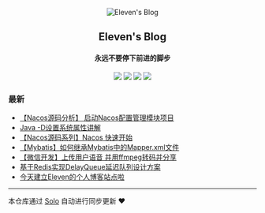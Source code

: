 <p align="center"><img alt="Eleven's Blog" src="https://static.b3log.org/images/brand/solo-32.png"></p><h2 align="center">
Eleven's Blog
</h2>

<h4 align="center">永远不要停下前进的脚步</h4>
<p align="center"><a title="Eleven's Blog" target="_blank" href="https://github.com/shirenchuang/solo-blog"><img src="https://img.shields.io/github/last-commit/shirenchuang/solo-blog.svg?style=flat-square&color=FF9900"></a>
<a title="GitHub repo size in bytes" target="_blank" href="https://github.com/shirenchuang/solo-blog"><img src="https://img.shields.io/github/repo-size/shirenchuang/solo-blog.svg?style=flat-square"></a>
<a title="Solo Version" target="_blank" href="https://github.com/b3log/solo/releases"><img src="https://img.shields.io/badge/solo-3.6.3-f1e05a.svg?style=flat-square&color=blueviolet"></a>
<a title="Hits" target="_blank" href="https://github.com/b3log/hits"><img src="https://hits.b3log.org/shirenchuang/solo-blog.svg"></a></p>

### 最新

* [【Nacos源码分析】 启动Nacos配置管理模块项目](http://blog.xiao2go.com/articles/2019/08/15/1565866731149.html)
* [Java -D设置系统属性讲解](http://blog.xiao2go.com/articles/2019/08/15/1565861655572.html)
* [【Nacos源码系列】Nacos 快速开始](http://blog.xiao2go.com/articles/2019/08/15/1565848723257.html)
* [【Mybatis】如何继承Mybatis中的Mapper.xml文件](http://blog.xiao2go.com/articles/2019/08/15/1565846912291.html)
* [【微信开发】上传用户语音 并用ffmpeg转码并分享](http://blog.xiao2go.com/articles/2019/08/15/1565839188597.html)
* [基于Redis实现DelayQueue延迟队列设计方案](http://blog.xiao2go.com/articles/2019/08/14/1565796937508.html)
* [今天建立Eleven的个人博客站点啦](http://blog.xiao2go.com/articles/2019/08/14/1565794967222.html)



---

本仓库通过 [Solo](https://github.com/b3log/solo) 自动进行同步更新 ❤️ 